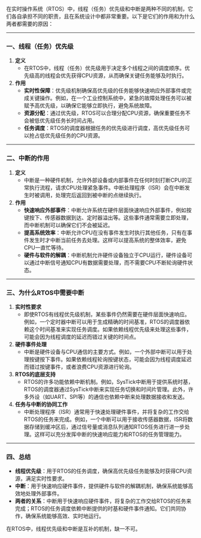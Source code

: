 在实时操作系统（RTOS）中，线程（任务）优先级和中断是两种不同的机制，它们各自承担不同的职责，且在系统设计中都非常重要。以下是它们的作用和为什么两者都需要的原因：

---

### 一、线程（任务）优先级
1. **定义**
   - 在RTOS中，线程（任务）优先级用于决定多个线程之间的调度顺序。优先级高的线程会优先获得CPU资源，从而确保关键任务能够及时执行。
2. **作用**
   - **实时性保障**：优先级机制确保高优先级的任务能够快速响应外部事件或完成关键操作。例如，在一个工业控制系统中，紧急的故障处理任务可以被赋予高优先级，以确保它能够立即执行，避免系统故障。
   - **资源分配**：通过优先级，RTOS可以合理分配CPU资源，确保重要任务不会被低优先级任务长时间占用。
   - **任务调度**：RTOS的调度器根据任务的优先级进行调度，高优先级任务可以抢占低优先级任务的CPU资源。

---

### 二、中断的作用
1. **定义**
   - 中断是一种硬件机制，允许外部设备或内部事件在任何时刻打断CPU的正常执行流程，请求CPU处理紧急事件。中断处理程序（ISR）会在中断发生时被调用，处理完后返回到被中断的点继续执行。
2. **作用**
   - **快速响应外部事件**：中断允许系统在硬件层面快速响应外部事件，例如按键按下、传感器数据到达、定时器溢出等。这些事件通常需要立即处理，而中断机制可以确保它们不会被延迟。
   - **提高系统效率**：中断允许CPU在没有事件发生时执行其他任务，只有在事件发生时才中断当前任务去处理。这样可以提高系统的整体效率，避免CPU一直忙等待。
   - **硬件与软件的解耦**：中断机制允许硬件设备独立于CPU运行，硬件设备可以通过中断信号通知CPU有数据需要处理，而不需要CPU不断轮询硬件状态。

---

### 三、为什么RTOS中需要中断
1. **实时性要求**
   - 即使RTOS有线程优先级机制，某些事件仍然需要在硬件层面快速响应。例如，一个定时器中断可以用于生成精确的时间基准，RTOS的调度器依赖这个时间基准来实现任务调度。如果依赖线程优先级来处理这些事件，可能会因为线程调度的延迟而错过关键的时间点。
2. **硬件事件处理**
   - 中断是硬件设备与CPU通信的主要方式。例如，一个外部中断可以用于处理按键按下事件。如果依赖线程轮询按键状态，可能会因为线程调度延迟而错过按键事件，或者浪费CPU资源进行轮询。
3. **RTOS的底层支持**
   - RTOS的许多功能依赖中断机制。例如，SysTick中断用于提供系统时基，RTOS的调度器通过SysTick中断来实现任务切换和时间片管理。此外，许多外设（如UART、SPI等）的通信也依赖中断来处理数据接收和发送。
4. **任务与中断的协同工作**
   - 中断处理程序（ISR）通常用于快速处理硬件事件，并将复杂的工作交给RTOS的任务来完成。例如，一个中断可以用于接收传感器数据，ISR将数据存储到缓冲区后，通过信号量或消息队列通知RTOS任务进行进一步处理。这样可以充分发挥中断的快速响应能力和RTOS的任务管理能力。

---

### 四、总结
- **线程优先级**：用于RTOS的任务调度，确保高优先级任务能够及时获得CPU资源，满足实时性要求。
- **中断**：用于快速响应硬件事件，提供硬件与软件的解耦机制，确保系统能够高效地处理外部事件。
- **两者的关系**：中断用于快速响应硬件事件，将复杂的工作交给RTOS的任务来完成；RTOS的任务调度依赖中断提供的时基和硬件事件通知。它们共同协作，确保系统能够高效、实时地运行。

在RTOS中，线程优先级和中断是互补的机制，缺一不可。